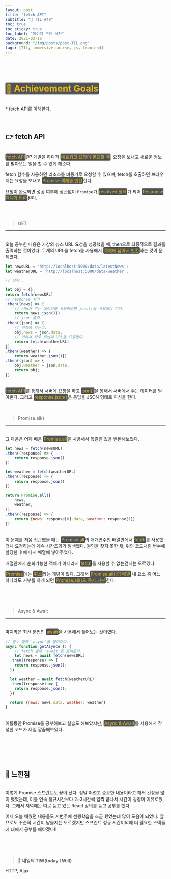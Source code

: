```yaml
---
layout: post
title: "fetch API"
subtitle: "📅 TIL #49"
toc: true
toc_sticky: true
toc_label: "페이지 주요 목차"
date: 2021-03-16
background: "/img/posts/post-TIL.png"
tags: [TIL, immersive-course, js, frontend]
---
```




<br/>
<br/>

# <span style ="background-color:#4e5357; color:#f2b810; border-radius:4px; padding:2px">🎯 Achievement Goals</span>

<br/>
* fetch API를 이해한다.

<br/>
<br/>
<br/>

## 👉 fetch API

<br/>
<span style ="background-color:#4e5357; color:#f2b810; border-radius:4px; padding:2px">fetch API</span>란? 개발을 하다가 <span style ="background-color:#4e5357; color:#f2b810; border-radius:4px; padding:2px">네트워크 요청이 필요할 때</span>, 요청을 보내고 새로운 정보를 받아오는 일을 할 수 있게 해준다.

fetch 함수를 사용하면 리소스를 비동기로 요청할 수 있으며, fetch를 호출하면 브라우저는 요청을 보내고 <span style ="background-color:#4e5357; color:#f2b810; border-radius:4px; padding:2px">Promise 객체를 반환</span>한다.

요청이 완료되면 성공 여부에 상관없이 `Promise`가 <span style ="background-color:#4e5357; color:#f2b810; border-radius:4px; padding:2px">resolved 상태</span>가 되어 <span style ="background-color:#4e5357; color:#f2b810; border-radius:4px; padding:2px">Response 객체가 반환</span>된다.

<br/>
<br/>

> GET
--------------------

<br/>
오늘 공부한 내용은 가상의 뉴스 URL 요청을 성공했을 때, then으로 최종적으로 결과를 출력하는 것이었다. 두개의 URL을 fetch를 사용해서 <span style ="background-color:#4e5357; color:#f2b810; border-radius:4px; padding:2px">객체에 담아서 반환</span>하는 것이 문제였다.

```js
let newsURL = 'http://localhost:5000/data/latestNews';
let weatherURL = 'http://localhost:5000/data/weather';

// 생략..

let obj = {};
return fetch(newsURL)
// response 처리
.then((news) => {
    // 서버가 주는 데이터를 사용하려면 json()을 사용해야 한다.
    return news.json()})
    // json 출력
.then((json) => {
    // 객체에 담는다.
    obj.news = json.data;
    // 이어서 바로 두번째 URL을 요청한다.
    return fetch(weatherURL)
})
.then((weather) => {
    return weather.json()})
.then((json) => {
    obj.weather = json.data;
    return obj;
})
```

<br/>
<span style ="background-color:#4e5357; color:#f2b810; border-radius:4px; padding:2px">fetch API</span>를 통해서 서버에 요청을 하고 <span style ="background-color:#4e5357; color:#f2b810; border-radius:4px; padding:2px">json()</span>을 통해서 서버에서 주는 데이터를 받아온다. 그리고 <span style ="background-color:#4e5357; color:#f2b810; border-radius:4px; padding:2px">response.json()</span>은 응답을 JSON 형태로 파싱을 한다.

<br/>
<br/>
<br/>

> Promise.all()
--------------------------------

<br/>
그 다음은 어제 배운 <span style ="background-color:#4e5357; color:#f2b810; border-radius:4px; padding:2px">Promise.all</span>을 사용해서 똑같은 값을 반환해보았다.

<br/>

```js
let news = fetch(newsURL)
.then((response) => {
    return response.json()
})

let weather = fetch(weatherURL)
.then((response) => {
    return response.json()
})

return Promise.all([
    news,
    weather,
])
.then((response) => {
    return {news: response[0].data, weather: response[1]}
})
```

<br/>
이 문제를 처음 접근했을 때는 <span style ="background-color:#4e5357; color:#f2b810; border-radius:4px; padding:2px">Promise.all</span>의 매개변수인 배열안에서 <span style ="background-color:#4e5357; color:#f2b810; border-radius:4px; padding:2px">fetch</span>를 사용했더니 요청하는데 계속 시간초과가 발생했다. 원인을 찾지 못한 채, 위의 코드처럼 변수에 할당한 후에 다시 배열에 넣어주었다.

배열안에서 순회가능한 객체가 아니라서 <span style ="background-color:#4e5357; color:#f2b810; border-radius:4px; padding:2px">fetch</span>를 사용할 수 없는건지는 모르겠다.

<span style ="background-color:#4e5357; color:#f2b810; border-radius:4px; padding:2px">Promise</span>에는  <span style ="background-color:#4e5357; color:#f2b810; border-radius:4px; padding:2px">취소</span>라는 개념이 없다. 그래서 <span style ="background-color:#4e5357; color:#f2b810; border-radius:4px; padding:2px">Promise.all()의 배열</span> 내 요소 중 어느 하나라도 거부를 하게 되면 <span style ="background-color:#4e5357; color:#f2b810; border-radius:4px; padding:2px">Promise.all()도 즉시 거부</span>한다.

<br/>
<br/>
<br/>

> Async & Await
--------------------------------

<br/>
마지막은 최신 문법인 <span style ="background-color:#4e5357; color:#f2b810; border-radius:4px; padding:2px">await</span>을 사용해서 풀어보는 것이였다.

<br/>

```js
// 함수 앞에 'async'를 붙여준다.
async function getAsynce () {
    // fetch 앞에 'await'를 붙여준다.
    let news = await fetch(newsURL)
  .then((response) => {
    return response.json();
  })

  let weather = await fetch(weatherURL)
  .then((response) => {
    return response.json();
  })

  return {news: news.data, weather: weather}
}
```

<br/>
이틀동안 Promise를 공부해보고 실습도 해보았지만, <span style ="background-color:#4e5357; color:#f2b810; border-radius:4px; padding:2px">Async & Await</span>를 사용해서 작성한 코드가 제일 깔끔해보였다.


<br/>
<br/>
<br/>
<br/>
<br/>
<br/>

## 🙌 느낀점

<br/>
이렇게 Promise 스프린트도 끝이 났다. 정말 어렵고 중요한 내용이라고 해서 긴장을 많이 했었는데, 이틀 연속 정규시간보다 2~3시간씩 일찍 끝나서 시간이 굉장이 여유로웠다. 그래서 저녁에는 따로 듣고 있는 React 강의를 듣고 공부를 했다. 

어제 오늘 배웠던 내용들도 저번주에 선행학습을 조금 했었는데 많이 도움이 되었다. 앞으로도 꾸준히 시간이 남을지는 모르겠지만 스프린트 정규 시간이외에 더 필요한 스택들에 대해서 공부를 해야겠다!!

<br/>
<br/>
<br/>

> 👊 **내일의 TIW(today I Will)**

HTTP, Ajax

